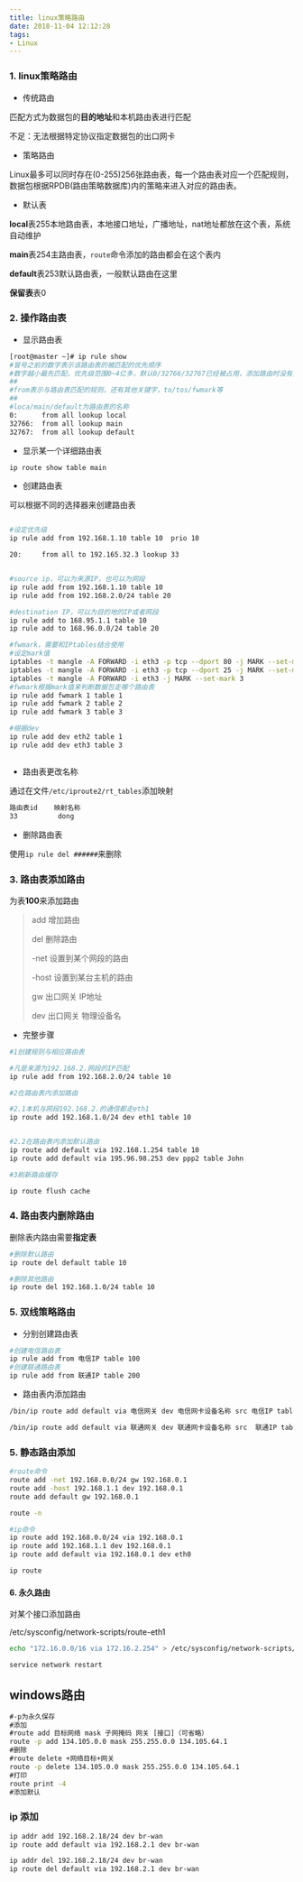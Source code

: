 ```yaml
---
title: linux策略路由
date: 2018-11-04 12:12:28
tags:
- Linux
---
```

### 1. linux策略路由

- 传统路由

匹配方式为数据包的**目的地址**和本机路由表进行匹配

不足：无法根据特定协议指定数据包的出口网卡

- 策略路由

Linux最多可以同时存在(0-255)256张路由表，每一个路由表对应一个匹配规则，数据包根据RPDB(路由策略数据库)内的策略来进入对应的路由表。

<!--more--> 

- 默认表

**local**表255本地路由表，本地接口地址，广播地址，nat地址都放在这个表，系统自动维护

**main**表254主路由表，`route`命令添加的路由都会在这个表内

**default**表253默认路由表，一般默认路由在这里

**保留表**表0

### 2. 操作路由表

- 显示路由表

```bash
[root@master ~]# ip rule show
#冒号之前的数字表示该路由表的被匹配的优先顺序
#数字越小最先匹配，优先级范围0~4亿多，默认0/32766/32767已经被占用，添加路由时没有指定优先级就会从32766开始递减
##
#from表示与路由表匹配的规则，还有其他关键字，to/tos/fwmark等
##
#loca/main/default为路由表的名称
0:      from all lookup local
32766:  from all lookup main
32767:  from all lookup default

```

- 显示某一个详细路由表

```bash
ip route show table main
```


- 创建路由表

可以根据不同的选择器来创建路由表

```bash

#设定优先级
ip rule add from 192.168.1.10 table 10  prio 10

20:     from all to 192.165.32.3 lookup 33


#source ip，可以为来源IP，也可以为网段
ip rule add from 192.168.1.10 table 10
ip rule add from 192.168.2.0/24 table 20

#destination IP，可以为目的地的IP或者网段
ip rule add to 168.95.1.1 table 10
ip rule add to 168.96.0.0/24 table 20

#fwmark，需要和IPtables结合使用
#设定mark值
iptables -t mangle -A FORWARD -i eth3 -p tcp --dport 80 -j MARK --set-mark 1
iptables -t mangle -A FORWARD -i eth3 -p tcp --dport 25 -j MARK --set-mark 2
iptables -t mangle -A FORWARD -i eth3 -j MARK --set-mark 3
#fwmark根据mark值来判断数据包走哪个路由表
ip rule add fwmark 1 table 1
ip rule add fwmark 2 table 2
ip rule add fwmark 3 table 3

#根据dev
ip rule add dev eth2 table 1
ip rule add dev eth3 table 3



```

- 路由表更改名称

通过在文件`/etc/iproute2/rt_tables`添加映射

```bash
路由表id    映射名称
33          dong
```

- 删除路由表

使用`ip rule del ######`来删除

### 3. 路由表添加路由

为表**100**来添加路由

>add 增加路由
>
>del 删除路由
>
>-net 设置到某个网段的路由
>
>-host 设置到某台主机的路由
>
>gw 出口网关 IP地址
>
>dev 出口网关 物理设备名

- 完整步骤


```bash
#1创建规则与相应路由表

#凡是来源为192.168.2.网段的IP匹配
ip rule add from 192.168.2.0/24 table 10

#2在路由表内添加路由

#2.1本机与网段192.168.2.的通信都走eth1
ip route add 192.168.1.0/24 dev eth1 table 10


#2.2在路由表内添加默认路由
ip route add default via 192.168.1.254 table 10
ip route add default via 195.96.98.253 dev ppp2 table John

#3刷新路由缓存

ip route flush cache


```

### 4. 路由表内删除路由

删除表内路由需要**指定表**

```bash
#删除默认路由
ip route del default table 10

#删除其他路由
ip route del 192.168.1.0/24 table 10
```

### 5. 双线策略路由

- 分别创建路由表

```bash
#创建电信路由表
ip rule add from 电信IP table 100
#创建联通路由表
ip rule add from 联通IP table 200
```


- 路由表内添加路由

```bash
/bin/ip route add default via 电信网关 dev 电信网卡设备名称 src 电信IP table 100 prio 50

/bin/ip route add default via 联通网关 dev 联通网卡设备名称 src  联通IP table 200 prio 50
```

### 5. 静态路由添加

```bash
#route命令
route add -net 192.168.0.0/24 gw 192.168.0.1
route add -host 192.168.1.1 dev 192.168.0.1
route add default gw 192.168.0.1

route -n

#ip命令
ip route add 192.168.0.0/24 via 192.168.0.1
ip route add 192.168.1.1 dev 192.168.0.1
ip route add default via 192.168.0.1 dev eth0

ip route

```

#### 6. 永久路由

对某个接口添加路由

/etc/sysconfig/network-scripts/route-eth1 

```bash
echo "172.16.0.0/16 via 172.16.2.254" > /etc/sysconfig/network-scripts/route-eth1

service network restart
```

## windows路由

```cmd
#-p为永久保存
#添加
#route add 目标网络 mask 子网掩码 网关 [接口]（可省略）
route -p add 134.105.0.0 mask 255.255.0.0 134.105.64.1 
#删除
#route delete +网络目标+网关 
route -p delete 134.105.0.0 mask 255.255.0.0 134.105.64.1
#打印
route print -4
#添加默认

```
### ip 添加

```bash
ip addr add 192.168.2.18/24 dev br-wan
ip route add default via 192.168.2.1 dev br-wan

ip addr del 192.168.2.18/24 dev br-wan
ip route del default via 192.168.2.1 dev br-wan
```
